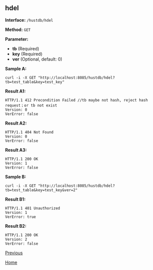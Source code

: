 ## hdel ##

**Interface:** `/hustdb/hdel`

**Method:** `GET`

**Parameter:** 

*  **tb** (Required)  
*  **key** (Required)  
*  **ver** (Optional, default: 0)  

**Sample A:**

    curl -i -X GET "http://localhost:8085/hustdb/hdel?tb=test_table&key=test_key"

**Result A1:**

	HTTP/1.1 412 Precondition Failed //tb maybe not hash, reject hash request；or tb not exist
	Version: 0
	VerError: false

**Result A2:**

	HTTP/1.1 404 Not Found
	Version: 0
	VerError: false
		
**Result A3:**

	HTTP/1.1 200 OK
	Version: 1
	VerError: false

**Sample B:**

    curl -i -X GET "http://localhost:8085/hustdb/hdel?tb=test_table&key=test_key&ver=2"

**Result B1:**

	HTTP/1.1 401 Unauthorized
	Version: 1
	VerError: true

**Result B2:**

	HTTP/1.1 200 OK
	Version: 2
	VerError: false

[Previous](../hustdb.md)

[Home](../../../index.md)